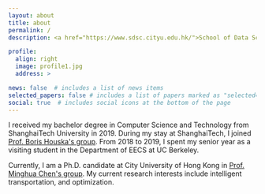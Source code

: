 ```yaml
---
layout: about
title: about
permalink: /
description: <a href="https://www.sdsc.cityu.edu.hk/">School of Data Science, City University of Hong Kong</a>. 

profile:
  align: right
  image: profile1.jpg
  address: >

news: false  # includes a list of news items
selected_papers: false # includes a list of papers marked as "selected={true}"
social: true  # includes social icons at the bottom of the page
---
```


I received my bachelor degree in Computer Science and Technology from ShanghaiTech University in 2019. During my stay at ShanghaiTech, I joined [Prof. Boris Houska's group](http://faculty.sist.shanghaitech.edu.cn/faculty/boris/). 
From 2018 to 2019, I spent my senior year as a visiting student in the Department of EECS at UC Berkeley. 

Currently, I am a Ph.D. candidate at City University of Hong Kong in [Prof. Minghua Chen's group](http://personal.cityu.edu.hk/mchen88/index.html). My current research interests include intelligent transportation, and optimization. 



